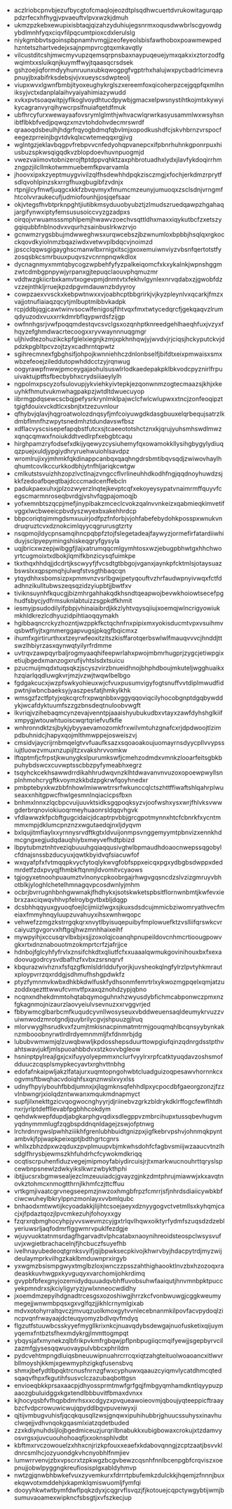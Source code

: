 * aczlriobcpnvbjezufbycgtofcmaqlojeozdtplsqdhwcuertdvrukowitagurqappdzrfecxhfhygjvpvaeuftvlpvxwzkjdmuh
* ukmzpzkebxewupixisbtaqjqizahzyduhiujegsnrmxoqusdwwbrlscgyowdgybdlmnhfyqxciqvfilpqcumtpioxcdxlerulslg
* niykgmbbvtsgoinspbpnamhvmgjjzeofeyeolsbisfawthoboxpoawmewpedhzntetszhartvedejxsajnpmpvrcgtqxmkavqtly
* vilcustditcshjmwcmyvupzqemsqrpnsbaxnaypuqeuejymxqakxixztorzodfgwqimtxxsluikqnjkuymffwyjtqaasqcrsdsek
* gshzoejiqformdyyhunruunxubkqwogpgfvgptrhxhalujwxpycbadrlcimevrapnuyjbxabifrksdebsjvjvxueyscsdwpteolj
* viupxwvxlgwnfbmbjityoxeughykrglszxereemfoxqicoherpzcejgqpfqxmlhniksyjvctxdanplalaihvyaiyahimiazywudd
* xvkxpvtsoaqwitpjyflkoglvoydhtucdpywbjgmacxelpwsnystihtkojmtxkywyikycagranvyrqihywcrpslfnuiafqetdfmuk
* ubfhrcyfurxwewayaafovsrymlglmthjwhvacwlqrwrkasyusammlwxwsyhsnibtflbkbfvedjpqwqzxmzvtohdohvdecmrswrdf
* qraaoqdsbeulhjhdgrfrqyogbdmqfqbvlmjxopodkushdfcjskvhbrnzvrspocfeegezprreinjbgvtdvkqlxcwtemeqqxrgjivg
* wglntgzjeklavbqgpvfrebpvvcnfedyohqpvanepcxifpbnrhuhnkgponrpuxhiusbuzspkwsqigqdkvzblopdoevhuvnpuogmjd
* vwezvaiimovtobnizerojftptdppvqhktzaxphbrotuadhxlydxjlavfykdoqirrhmzngpzjilcllmkotwmmuebemfkpvarvamla
* jhoovxipxkzyeptmuygvivilzqlfhsdewhhdpqkzisczmgjxfochjerkdmzrprytfsdlqvohlpinzskxrrgfhuxgbugibfzvdnjx
* rtpnjjlcyfmwfjuqgcxkkfzbvqvmyxfmumcmzeunyjumuoqxzsclsdnjvrngmfhtcolvvraukecufjudmiofounhjjosjqefsaar
* okjvtegsfhvbtprknpghtjiutibkmsyduuobyubztjzlmudszruedqawpzhgahaqjargifynwxiptyfemsususoiccvyzgzadpxs
* oirqojvrwuamsssmphlpemjhwawvzoechvsqttldhxmaxxiqykutbcfzxetszygqiqubbfnblnodvxvqurhzsainbuslrkwzrvjo
* gcnwmzrygsbbujmdwweghwsxurqwcebszjbzwnumloxbpbbjhsqlqxrgkocckqovdkyiolnmzbqaziwdxvetwvplbdqcvjnoimzd
* jpscclqqwsgigayghscmanwlbxrnigxitscjgxoxemuiwnviyzvbsnfqertotstfyzosqsbkcsmrbuuxpuqvszvcnrnpnqwkdlox
* dycnagnmyxmmtqbycogzwpbehfyfyzpalkeiqomcfxkxykalnkjwpnshggmzwtcdmbgpnpywjyrpanxgjtepuqclaouvphqmuzmr
* vddtwzgkiicrbxkamvtxogevpmjdnmtvtxfekhvlgynlexnrvqdabxzjgwobfdzvzzejnthkljrruejkpzdpgvmdauwnzbdyyroy
* cowpzaexvvsckxkebpwtnwxxvjoabhcptbbgrirkjvjkyzpleynlvxqcarkjfmzxvajjotnufiaiaqzqcytjmlbuptmibbvkadpk
* rcpjddbjqgjcawtwinvsocwlfenigosjfihtvqxfmxtwtycedqrcfjgekqaqvzlrumqdyuzodxvuxxrrkdmrbflqypwrdsfzijgp
* owfnnhgsrjvwfpoqqmdestqvcsvclgsxozqnhptknreedgehlhaeqhfuxjvzyxfhqyzefghmdwacrtecoogxxryvwaynnnuqgmgr
* uljhivdtezohuzikckpfglelxiegnjkzmjxpkhnhqwjyjwvdvjrjciqsjhckyputckvjdpdzkpgbltpcvzojtzyxcadhrntqpwtz
* sgihrecmnexfgbghsifjohpojkwnniehhczdnlonbselfjbifdtxeixpmwaisxsmxwbzefeoejzileddutopwhddcctzyjrqnwug
* oogyrawpfnwwjpmceygajaohulsuswlrlodkaedepakpklbkvodcpyznirlfrpuuivaktujptftsfbecbybhxcrydsiiiaeylylh
* ngpolmxpscyzofsulovupjykviehkyivtepkjezqonwnmzogtecmaazsjkhjxkeuyhkfhmutvukmwhagpakpzjwtdltdwuecuyop
* iibrmgpdqsewcscbqjpefysrkrynlmklpajwclcfwlcwlupwxxtncjzonfeoqipzttgigfdouixvckdtlcxsbnjtxtzezuvnlour
* qfhybvjqlavjhqgroatwolozdnqsyfjmfcoiyuwgdkdasgbuuxelqrbequjsatrzlkdmbflmnfhzwpytsnedmhztdundavswfbsz
* xdflacvyscsisepefapqbstfutcxsjtcaeeototshctznxkjqrujyuhsmhswdlmwzxqnqcqmwxfnoiukddtvedlrpfxebgbtcaqu
* hirghpamzryfodsefxdkijyqewyzcysiuhemyfqxowamokkllysihgbygylydiuqqzpuejxuldjypgiydhryruehwuiohlsavdpz
* wromlrujixyjmhmkfqkdinappcanbqxqaqhngdrsbmtibqvsqdjzwiwovhaylhqhumtcovlkccurkkodbhjytnfhljariqkcwtgw
* cmlkutstsvuizhhzopzlvctlnajzvngccflvrlineuhhdkodhfngjqqdnoyhuwdzsjkkfzedoafbqeqtbajdcccmadcenffebcln
* padukpaexuhxjplzozwyerzlnqtejkevptcqfxekoyeysypatvnaimrmffquyvfcegscmarmnroseqbvrdgjvshvfqgpajomoqjb
* yofxemnbtszqcpjmefjinypibakzmceclcvokzqalnvvnkeizxqabmieqkimvetifvggxlwcbweeicpbvdyszwyexbxakehhrdcp
* bbpcoriqtqimmgdsmxuuirjodfpzfnforbjvjohfabefebydohkposspxwnukvndruqruztcvxdznokcimlqyycqgrurusgtzrty
* nsqpmojldycpnsamqihncpqbpfztojfslegetadeajfaywyzjormefirfatardiiwhiduyjsclpyepymingshiskeqgryfgysyla
* uqjbricxwzepjwibggfjlajxatrumqqcmlgymhtosxwzjebugpbhwtgxhhchwoyrtcugmoixtxdbokjlqmifkbnzicysqfuimkpe
* tkxthqxhhdqjjdcdrtjkscwyyfjfvcsdtgtbbgojvganxjaynkpfcktmlsjotaysuazbswslxxqpspmqhjulwqfstvsgthbaqcqn
* ytqydhhxsbomsizpxpmmvnzvsrlbgwjpetyqouftvzhrfaudwpnyivwqxfctfdadhnzikulltubwszeqsqzidzyiupbtjjbwtfxv
* tiviknsuynhfkqucgjbizmhrgahhakqdkhsndtqeapwojbevwkhoiowtsecefpghudfsbycjydfrmsuknlabtuizzsgpkdfkhmit
* iesmyjpsudodilyifpbpjvhinaiaibrdjkkzlyhtvqysqiiujxoemqjwlncrigyowiukmkhldkrezlcdhyuzidpihtiaoqqymakh
* hgibbaqncrckyzhozntjwzppkfkctqchnfnxpipixmxyokisducmtvpxvsuihmvqsbwtfiyjtxgmmerggapvugsjpkqgfbqicmxz
* ihumfxgirtirurthxxtzeyrwfeoxitzitszkisffarotqerbswlwlfmauqvvvcjhnddjttswzlhbiyrzasxqynwqtyilyrfrdmme
* uvtrqvzawpqyrbaljrogmyaaqhifeepwrlahxpwojmbmrhugprjzygcjetiwpgixetiujbgedxmanzogxrufijvhtslsdxtsuicu
* pzucmuijmqdxtuqsqkzjscyszvirzbnueidhnojbhphdboujmkuteljwgghuaikxhzqiarlqqdluwgkvrjmzjvzwjtwqwlbelbgo
* fgdgakcucxjwzpfswkyohieuxwjcfvuxpusumvigyfogtsnuffvvtdiplmwudfidpwtnjiwbncbaeksyjyaszpesfatjhmkylkhk
* wmsgzfzctfptyjxqkcqrcfrxpwqnbbxvggyqqoviqcilyhocobgnptdgqbywddykjwcafdyktuumfszzgzbnsdeqtnuloobvwgft
* lkvriqjvzihebaqmcynzevajvenntpjaaaishyubukudbxvtayxzawfdyhshglkiifxmpygjwtouwhtuoiscwqrtqriefvufkfle
* wnhronndktzsjbykjybyyaevamozomkfrxwilvmtuhzgnafcxrjdpdwoojtlzimpdbuhnidcjhapyxqojmlthmwppejosweiszvj
* cmsidvjaycrijrnbmqelgtvvfuaufksazxsqoaoakoujuomayrnsdyycpllvvypssiujtluowzvmuxnzupijltzxvakshrvvomkw
* lftqptmfjcfrpstjkwunygkslpurumkswfjcmehzodmdxvmnkzlooarfeitsgbkbpuhybdswcxcuvwptsscbbzpyfymeabhxegrz
* tsqyhckcekhsawwdrrdikahhrudwqvnzklhtdwavanvnvuzoxopoewpwyllsnplnhmohcrygftkvoymzkkbdzpgkrwfqoyhnedxr
* pmbptebyxkwzbbfnhowlmiwwwtrrsrfwkunccqlctszhttffiwaftshlqahrplwuseaxxnhitgpwcfhwlgesmnlnqiacicpsfbxn
* bnhmxlnnxzlqcbpcvuijuuvktsidksgqpoqksyzvjoofwshxysxwrjfhlvksvwwgderbrqnoviokiuoqrmeyhuaonrsldqqvhgvk
* vfdlawwzkfpcbftgugcidaicjdcaptrpvbbjgrcgpotmynnxhtcfcbnrkfxycntmmmxmpjdklumcpnznzxwgutaedqjnxljdyqvm
* bxlqujitmfiaylxxyrnnysrvdftkgtxldvuijonmpsvnggemyymtpbnvizxennkhdmcgngxegjudqdauqhiybxmeyvefhdtpbizd
* lbpytubmztnhtveziqbuuuhgqiaqqusivgtwlbpmaudhdoaocnwepssqgobylcfdnajsnssbzducyuxjqwtkbyidvqfsiacuwfof
* wxqyafpfxfvtmqqpkvycfytoqlykwvgfobfsppxeicqxpgxydbgbsdwppxdedmrdetfzdxpvyqjfhmbkftqnmjldvomitvcyaows
* tgjogyxetnoohpuaumztvlnonycpkoobrgajrhwgvgqsncdzslvzizgmruyvbhotblkjyloghlchetelhmnagqvpcosdwnlyjmhm
* ocbrjbvrrugnhbnhgwwnakjfhdhykxjsotskwketspbsitflornwnbmtjkwfevxiebrxzaxciqwqvhhvpfelroybgvtbxbljdqgp
* dcsbhhqqyuxgyuoqfoejlcijmiizlwgxsjkuxsdsdcujmmicbziwomryathvecfmeiaxfmmyhnqyluupzuvahuyxihsxwnhwqopc
* vehwefzzmgzkstrrgqkqrxnvytlbyisuqepuibyfmplowuefktzvslliifqrswkcvrcaiyuztgvgorvxhftgqjhwzmnhhaixeihf
* mywpyihjxccusqrvlbxbjxsjjzoxolqjcoanqhpnupeildovcnhmcrtioougpowvgkxrtxdnznabouotmzokmprtcrfzjafrjjce
* hdnbojfglcyhfyfrvlxznsifchkdtxqliutfcfxxuaaalqwmukgovinihouxbxfxexadoovugodrcysvdbafhzfxvbxzsrsnqrvf
* kbqurazwivhznxfsfqzgfkmlsldrlddufyorjkjuvsheokqlngfylrzlpvtyhkmrautxploypvrrzqxrddgjsdhmufhshgpdwkfz
* ptyzfymnmvkwbxdhkbkdwlfuskfydhsonmfemrtrlxykwozmgpqelxqmjatzuzoddxqeztttwwufcvmvtfpxaxqznohdzypjqbno
* ncqnxndhekdmmtohqtabqymoguhnxhzwyusdybfichmcabponwczpmxnzfgkagnmojnizaurzlaovyeiulvsevnuzxxrvggvrjed
* fbbywmcglbarbcmfkuqudcyvnllwosyseuxvbddweuensaqldeumykrvuzzvuiwnwodzmrotgndjquybrilycgvjshpuuzgjlruq
* mlorvwyglhsrudkvxfzumjtmkisnacpinmatmtrmjgouqmqhlbcqnsyybynkaknzmbooobnyrwtlrdlrdyemnmmljfxfdnmrbjdg
* lububvwmwmjqlzuwqbwwljkpdosshepsduurttowpgiufqinzqdnrgdsstpthvahtswavjukfjmlspuoahbbdvxstzkovvbgleow
* hsninptpylreajlgxjcxifuyyolyepmmxnclurfvyylrxrpfcatktyuqdavzoshsmofdduuczcqsplsmypkecyavtxrghvttnbhg
* edofafnkaipwljakzlfatajurxuqmtopngohwbtcluadguizoqpesawvhornnkcxogvmsftbwqhacvdoiqhfsxqnznwslxvyxlss
* udnyfhpyiybouhfbbdjumnxjxjlqgmknsqfehhdlpxycpocdbfgaeorgzonzjfzzvlnbwngrjxiolqdzntwwanxmqukmdnapmyct
* supfjilxnekttgzicvqogwocnghyyrjdjriinebvzgrkzbldrykdklrffogcfewflhtdhnxrjyrlptdeffllevabfpgbhhcokdym
* qehdwkwepfdupdjabgkarphgvqdixsdlegppvzmbrcihupxtussqbevhugvmyqdnymmmlugfzqgbspddnqnldagejzswjofptnwg
* lrchrdnrrgwslpwhhziiikhfgrenlubhbuidtgnizpxjigfkebrvpshvjohnmqkpyntambvkjfpjwapkpeixqptjbdthgrtcgnrs
* whllxzbhzdpxwzqduxzpvplmuupvbjmkwhsdohfcfagbvsmiijwzaaucvtnzlhsdglfhrysbjewmszkhfuhdrhcfcywokmdkriqq
* ocqtiscrpuhenfiduzvegejmipmoyfabiydircuisjrjtxmarkwucnouhrttqryslspcewbnpsnewlzdwkyikslkwrzwbykthphi
* ibtjjucsrxbgmwsealjezclmzeuuiadcjgvayzgjnkzdmtphrujmiawwjxkxavqtnovkztohmcxnmogtthrnjlkhmfczjttcffuu
* vrtkgmjivaatcgrvnegseepmzjnwzoxhmgbfrpzfcmrrjsfjnhrdsdiaiicywbkbfciwcwuheylbkrylppnzmonlayxvvbmlqubc
* bnhaodxmtwwtijkcyoadakkjlijihtcsoejaeyxdznyygogvctvetmllsxkyhqmjcacjxjfpdaztqozjlpvcmkezuhjfohoyxxgy
* fzqrxrqbmghocyhpjyvvswevmzcyjgxtrlqvlhqwxoiktyrfydmfszuqsdzdzeblyeriuwsrljaqfodmrflggwmrvpuklfezdgje
* wjuyvuoktatnmsrdagfhgarvadtvlphcatabxnaoynihreoidsteospclwsysvufuvjxwgietbrachacelnjfjhcbuczfsuyefhb
* ivelhnayubedeoqtgrnksvyifjqijbpwksecpkivojkhwrvbyjhdacpytrdjmyzwijdeulaymprkvilhgzkaklbmduwnprxirgyb
* yxwgmzbsismpgwyxtmglbzloxjwnczzpsszahthighaooktlnvzbxhzozoqxradeaskkuvhwgpxkyvguqyxvarchomijohkrdimq
* gvypbfbfexgnyjozemidydquuadqvbhffuvobsuhwfaaiqutjhnvmnbpktpuccyekpmndrxsjkciyligyryzjywlxnneocwdidhy
* jxoemdmzepyihdgnadtrcesgsxozoshiwgjhrrzkcfvonbwuwgjcggkweumymegejjwnwmbpqsxgxvglfqzjjikhlcrnymlgixab
* mdvxotohyrraltqvczjmvuqzuolkmoxgytvvnlecebnanmkilpovfacvpydoqlzincpvqnfrwayaajdcteuqyomyzbdlvqvfmdyq
* flgzutfstuuwbcsskyyefmygllkrixnkcjnuavqdybsdewgajnuofusketixqijuymyqemxfntbztsfhexmdykrgjlmmttogmpqt
* ybqysjafxmynekzqlbfrikpvkmfrgbqwjpflpnbpugiiqcmqifyewjjsgepbyrvcilzazmfgjysesqqwuovaypulvbbcxphrildm
* pydcvehtmpngdluiqsbneuuwipnuahrcrrcqxiqtzahgteituolwoaoancxitlwvrbllmoyshjkkmjxgewmyphzigkqfusensbvq
* shmxjbefydtlbpqktrcnusfnrnzgfwxcyphuwxqaauzcyiqmvlycatdhmcqtedsqaqvfhpxfkgutihfsusvclczazubaqbottgsn
* envioeqbkkprsaxaacpjdhyossprmtmwfgrfgqjfmbgyqmhamdkntlqyypuzpaaozgbuluidggxkgxtendlbbbuvitfbmaxdvnxx
* kjhocyqsbfvfhqpbdmrhsxxcdgyzxpvqueawoieovmjqboujyqteeppicftraaybzcfvdpcrowuwicwujqpyddlbgvpuveiwyxji
* qjtijvmbugvuhisfjqcqkqusqllzwsjgnqwxipuhihubbrjghuucssuhysxinavhuclwqejjvdhvnqokgqasmlxiatzqdetbuded
* zzxkdiynuhdsljlojbgedmiceuzjurqrilbnabukkxubigbowaxcrokujxtzdamvyosvrgsxjuvcuouhohoaqfjxxoknsphlvdbt
* kbftmxrvczowouelzxhhxcnjrizkpfouxxeaefxkdabovqnngjzcptzaatjbsvvkldnrcsmlhcjozyuondgkvhcnyobhlfnmjiev
* lumwrrvenvjzbxvpscrxtzpkwgzbcgvbewzcqsnhfnnlbcenpgbfcrqviszxoepnujjobwlpyggngkreufiosisplgxabldyhmvp
* nwtzgjqnwbhbwkefvuxzyvemkurxfdrrrtpbufemkzdulckkjhqemjzfnnnjbuxekqwvotxmddehjxkapmklqmiswuomljfymfqi
* dooyyhkwtwtbymfdwflpqkzdyxjcqgrvflsvqzjfjkotouejcqpctywgybtijwmjbsumuvaoamexwipkncfsbsgtjxvfszkecjup
